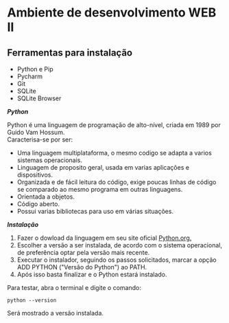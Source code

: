 # Ambiente de desenvolvimento WEB II

## Ferramentas para instalação

- Python e Pip
- Pycharm
- Git
- SQLite
- SQLite Browser

_**Python**_

Python é uma linguagem de programação de alto-nível, criada em 1989 por
Guido Vam Hossum.  
Caracterisa-se por ser:

- Uma linguagem multiplataforma, o mesmo codigo se adapta a varios sistemas operacionais.
- Linguagem de proposito geral, usada em varias aplicações e dispositivos.
- Organizada e de fácil leitura do código, exige poucas linhas de código se comparado ao mesmo programa em outras linguagens.
- Orientada a objetos.
- Código aberto.
- Possui varias bibliotecas para uso em várias situações.

_**Instalação**_

1. Fazer o dowload da linguagem em seu site oficial [Python.org.](https://www.python.org/)
2. Escolher a versão a ser instalada, de acordo com o sistema operacional, de preferência optar pela versão mais recente.
3. Executar o instalador, seguindo os passos solicitados, marcar a opção ADD PYTHON ("Versão do Python") ao PATH.
4. Após isso basta finalizar e o Python estará instalado.

Para testar, abra o terminal e digite o comando:  
```
python --version  
```
Será mostrado a versão instalada.



